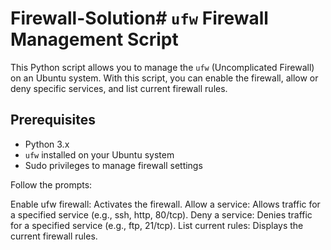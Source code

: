 # Firewall-Solution# `ufw` Firewall Management Script

This Python script allows you to manage the `ufw` (Uncomplicated Firewall) on an Ubuntu system. With this script, you can enable the firewall, allow or deny specific services, and list current firewall rules.

## Prerequisites

- Python 3.x
- `ufw` installed on your Ubuntu system
- Sudo privileges to manage firewall settings

Follow the prompts:

Enable ufw firewall: Activates the firewall.
Allow a service: Allows traffic for a specified service (e.g., ssh, http, 80/tcp).
Deny a service: Denies traffic for a specified service (e.g., ftp, 21/tcp).
List current rules: Displays the current firewall rules.

